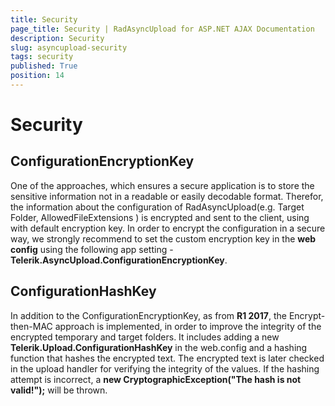 ```yaml
---
title: Security
page_title: Security | RadAsyncUpload for ASP.NET AJAX Documentation
description: Security
slug: asyncupload-security
tags: security
published: True
position: 14
---
```


# Security

## ConfigurationEncryptionKey

One of the approaches, which ensures a secure application is to store the sensitive information not in a readable or easily decodable format. Therefor, the information about the configuration of RadAsyncUpload(e.g. Target Folder, AllowedFileExtensions ) is encrypted and sent to the client, using with default encryption key. In order to encrypt the configuration in a secure way, we strongly recommend to set the custom encryption key in the **web config** using the following app setting -**Telerik.AsyncUpload.ConfigurationEncryptionKey**.

## ConfigurationHashKey 

In addition to the ConfigurationEncryptionKey, as from **R1 2017**, the Encrypt-then-MAC approach is implemented, in order to improve the integrity of the encrypted temporary and target folders. It includes adding a new **Telerik.Upload.ConfigurationHashKey** in the web.config and a hashing function that hashes the encrypted text. The encrypted text is later checked in the upload handler for verifying the integrity of the values. If the hashing attempt is incorrect, a **new CryptographicException("The hash is not valid!");** will be thrown.
